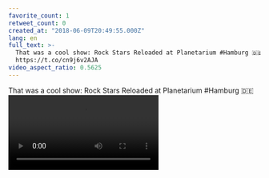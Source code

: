 ```yaml
---
favorite_count: 1
retweet_count: 0
created_at: "2018-06-09T20:49:55.000Z"
lang: en
full_text: >-
  That was a cool show: Rock Stars Reloaded at Planetarium #Hamburg 🇩🇪
  https://t.co/cn9j6v2AJA
video_aspect_ratio: 0.5625
---
```


That was a cool show: Rock Stars Reloaded at Planetarium #Hamburg 🇩🇪
![Embedded Video](https://twitter-media-coderbyheart.s3.eu-north-1.amazonaws.com/1005552596545916928-8zDPkVHrqvOdTty2.mp4)
